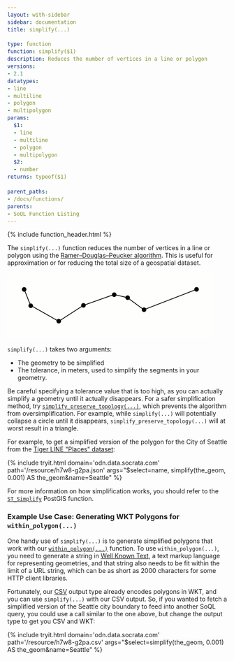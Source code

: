 ```yaml
---
layout: with-sidebar
sidebar: documentation
title: simplify(...)

type: function
function: simplify($1)
description: Reduces the number of vertices in a line or polygon
versions:
- 2.1
datatypes:
- line
- multiline
- polygon
- multipolygon
params:
  $1:
  - line
  - multiline
  - polygon
  - multipolygon
  $2:
  - number
returns: typeof($1)

parent_paths: 
- /docs/functions/
parents: 
- SoQL Function Listing 
---
```


{% include function_header.html %}

The `simplify(...)` function reduces the number of vertices in a line or polygon using the [Ramer–Douglas–Peucker algorithm](https://en.wikipedia.org/wiki/Ramer%E2%80%93Douglas%E2%80%93Peucker_algorithm). This is useful for approximation or for reducing the total size of a geospatial dataset.

![The DPR algorithm in action](/img/dpr_algorithm.gif)

`simplify(...)` takes two arguments:

- The geometry to be simplified
- The tolerance, in meters, used to simplify the segments in your geometry.

Be careful specifying a tolerance value that is too high, as you can actually simplify a geometry until it actually disappears. For a safer simplification method, try [`simplify_preserve_topology(...)`](/docs/functions/simplify_preserve_topology.html), which prevents the algorithm from oversimplification. For example, while `simplify(...)` will potentially collapse a circle until it disappears, `simplify_preserve_topology(...)` will at worst result in a triangle.

For example, to get a simplified version of the polygon for the City of Seattle from the [Tiger LINE "Places" dataset](https://dev.socrata.com/foundry/odn.data.socrata.com/h7w8-g2pa):

{% include tryit.html domain='odn.data.socrata.com' path='/resource/h7w8-g2pa.json' args="$select=name, simplify(the_geom, 0.001) AS the_geom&name=Seattle" %}

For more information on how simplification works, you should refer to the [`ST_Simplify`](http://postgis.net/docs/manual-2.2/ST_Simplify.html) PostGIS function.

### Example Use Case: Generating WKT Polygons for `within_polygon(...)`

One handy use of `simplify(...)` is to generate simplified polygons that work with our [`within_polygon(...)`](/docs/functions/within_polygon.html) function. To use `within_polygon(...)`, you need to generate a string in [Well Known Text](https://en.wikipedia.org/wiki/Well-known_text), a text markup language for representing geometries, and that string also needs to be fit within the limit of a URL string, which can be as short as 2000 characters for some HTTP client libraries.

Fortunately, our [CSV](/docs/formats/csv.html) output type already encodes polygons in WKT, and you can use `simplify(...)` with our CSV output. So, if you wanted to fetch a simplified version of the Seattle city boundary to feed into another SoQL query, you could use a call similar to the one above, but change the output type to get you CSV and WKT:

{% include tryit.html domain='odn.data.socrata.com' path='/resource/h7w8-g2pa.csv' args="$select=simplify(the_geom, 0.001) AS the_geom&name=Seattle" %}

